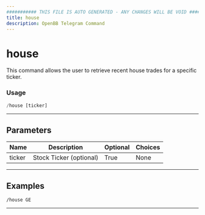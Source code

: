 ```yaml
---
########### THIS FILE IS AUTO GENERATED - ANY CHANGES WILL BE VOID ###########
title: house
description: OpenBB Telegram Command
---
```


# house

This command allows the user to retrieve recent house trades for a specific ticker.

### Usage

```python wordwrap
/house [ticker]
```

---

## Parameters

| Name | Description | Optional | Choices |
| ---- | ----------- | -------- | ------- |
| ticker | Stock Ticker (optional) | True | None |


---

## Examples

```
/house GE
```
---
